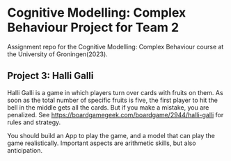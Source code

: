 # Cognitive Modelling: Complex Behaviour Project for Team 2
Assignment repo for the Cognitive Modelling: Complex Behaviour course at the University of Groningen(2023). 

## Project 3: Halli Galli

Halli Galli is a game in which players turn over cards with fruits on them. As soon as the total number of specific fruits is five, the first player to hit the bell in the middle gets all the cards. But if you make a mistake, you are penalized. See https://boardgamegeek.com/boardgame/2944/halli-galli for rules and strategy.

You should build an App to play the game, and a model that can play the game realistically. Important aspects are arithmetic skills, but also anticipation.
